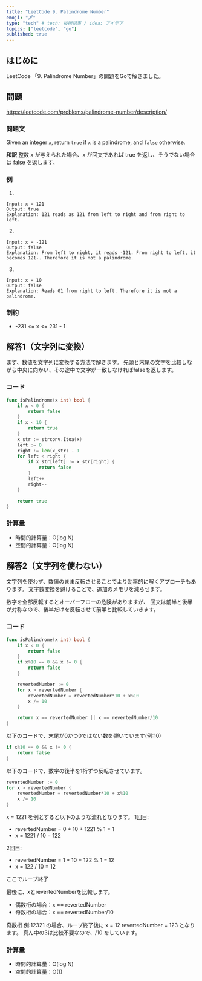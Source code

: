 ```yaml
---
title: "LeetCode 9. Palindrome Number"
emoji: "🖋"
type: "tech" # tech: 技術記事 / idea: アイデア
topics: ["leetcode", "go"]
published: true
---
```

## はじめに
LeetCode 「9. Palindrome Number」の問題をGoで解きました。

## 問題
https://leetcode.com/problems/palindrome-number/description/

### 問題文
Given an integer `x`, return `true` if `x` is a palindrome, and `false` otherwise.

**和訳**
整数 x が与えられた場合、x が回文であれば true を返し、そうでない場合は false を返します。

### 例
1.
```
Input: x = 121
Output: true
Explanation: 121 reads as 121 from left to right and from right to left.
```

2.
```
Input: x = -121
Output: false
Explanation: From left to right, it reads -121. From right to left, it becomes 121-. Therefore it is not a palindrome.
```

3.
```
Input: x = 10
Output: false
Explanation: Reads 01 from right to left. Therefore it is not a palindrome.
```

### 制約
- -231 <= x <= 231 - 1

## 解答1（文字列に変換）
まず、数値を文字列に変換する方法で解きます。
先頭と末尾の文字を比較しながら中央に向かい、その途中で文字が一致しなければfalseを返します。

### コード
```go
func isPalindrome(x int) bool {
	if x < 0 {
		return false
	}
	if x < 10 {
		return true
	}
	x_str := strconv.Itoa(x)
	left := 0
	right := len(x_str) - 1
	for left < right {
		if x_str[left] != x_str[right] {
			return false
		}
		left++
		right--
	}

	return true
}
```

### 計算量
- 時間的計算量：O(log N)
- 空間的計算量：O(log N)


## 解答2（文字列を使わない）
文字列を使わず、数値のまま反転させることでより効率的に解くアプローチもあります。
文字数変換を避けることで、追加のメモリを減らせます。

数字を全部反転するとオーバーフローの危険がありますが、
回文は前半と後半が対称なので、後半だけを反転させて前半と比較していきます。

### コード
```go
func isPalindrome(x int) bool {
	if x < 0 {
		return false
	}
	if x%10 == 0 && x != 0 {
		return false
	}

	revertedNumber := 0
	for x > revertedNumber {
		revertedNumber = revertedNumber*10 + x%10
		x /= 10
	}

	return x == revertedNumber || x == revertedNumber/10
}
```

以下のコードで、末尾が0かつ0ではない数を弾いています(例:10)
```go
if x%10 == 0 && x != 0 {
    return false
}
```

以下のコードで、数字の後半を1桁ずつ反転させています。
```go
revertedNumber := 0
for x > revertedNumber {
    revertedNumber = revertedNumber*10 + x%10
    x /= 10
}
```

x = 1221 を例とすると以下のような流れとなります。
1回目:
- revertedNumber = 0 * 10 + 1221 % 1 = 1
- x = 1221 / 10 = 122

2回目:
- revertedNumber = 1 * 10 + 122 % 1 = 12
- x = 122 / 10 = 12

ここでループ終了


最後に、xとrevertedNumberを比較します。
- 偶数桁の場合：x == revertedNumber
- 奇数桁の場合：x == revertedNumber/10

奇数桁 例:12321 の場合、ループ終了後に x = 12 revertedNumber = 123 となります。
真ん中の3は比較不要なので、/10 をしています。

### 計算量
- 時間的計算量：O(log N)
- 空間的計算量：O(1)